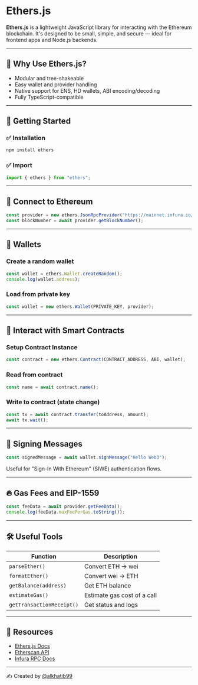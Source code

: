 # Ethers.js

**Ethers.js** is a lightweight JavaScript library for interacting with the Ethereum blockchain. It's designed to be small, simple, and secure — ideal for frontend apps and Node.js backends.

---

## 🔧 Why Use Ethers.js?

- Modular and tree-shakeable
- Easy wallet and provider handling
- Native support for ENS, HD wallets, ABI encoding/decoding
- Fully TypeScript-compatible

---

## 🚀 Getting Started

### ✅ Installation

```bash
npm install ethers
```

### ✅ Import

```javascript
import { ethers } from "ethers";
```

---

## 📡 Connect to Ethereum

```javascript
const provider = new ethers.JsonRpcProvider("https://mainnet.infura.io/v3/YOUR_API_KEY");
const blockNumber = await provider.getBlockNumber();
```

---

## 👛 Wallets

### Create a random wallet

```javascript
const wallet = ethers.Wallet.createRandom();
console.log(wallet.address);
```

### Load from private key

```javascript
const wallet = new ethers.Wallet(PRIVATE_KEY, provider);
```

---

## 📝 Interact with Smart Contracts

### Setup Contract Instance

```javascript
const contract = new ethers.Contract(CONTRACT_ADDRESS, ABI, wallet);
```

### Read from contract

```javascript
const name = await contract.name();
```

### Write to contract (state change)

```javascript
const tx = await contract.transfer(toAddress, amount);
await tx.wait();
```

---

## 🔐 Signing Messages

```javascript
const signedMessage = await wallet.signMessage("Hello Web3");
```

Useful for "Sign-In With Ethereum" (SIWE) authentication flows.

---

## 🔥 Gas Fees and EIP-1559

```javascript
const feeData = await provider.getFeeData();
console.log(feeData.maxFeePerGas.toString());
```

---

## 🛠 Useful Tools

| Function                | Description                        |
|-------------------------|------------------------------------|
| `parseEther()`          | Convert ETH → wei                  |
| `formatEther()`         | Convert wei → ETH                  |
| `getBalance(address)`   | Get ETH balance                    |
| `estimateGas()`         | Estimate gas cost of a call        |
| `getTransactionReceipt()`| Get status and logs               |

---

## 🧪 Resources

- [Ethers.js Docs](https://docs.ethers.org/)
- [Etherscan API](https://docs.etherscan.io/)
- [Infura RPC Docs](https://docs.infura.io/)

---

✍️ Created by [@alkhatib99](https://github.com/alkhatib99)
